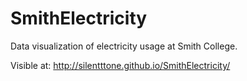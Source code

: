 # SmithElectricity
Data visualization of electricity usage at Smith College. 


Visible at: http://silentttone.github.io/SmithElectricity/
